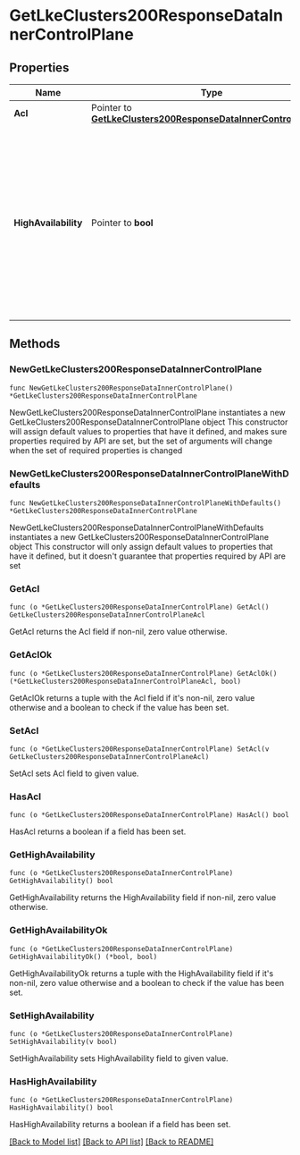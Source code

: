 # GetLkeClusters200ResponseDataInnerControlPlane

## Properties

Name | Type | Description | Notes
------------ | ------------- | ------------- | -------------
**Acl** | Pointer to [**GetLkeClusters200ResponseDataInnerControlPlaneAcl**](GetLkeClusters200ResponseDataInnerControlPlaneAcl.md) |  | [optional] 
**HighAvailability** | Pointer to **bool** | Enables High Availability for the Control Plane Components of the cluster. Defaults to &#x60;false&#x60;. Enabling High Availability for LKE is an __irreversible__ change. | [optional] [default to false]

## Methods

### NewGetLkeClusters200ResponseDataInnerControlPlane

`func NewGetLkeClusters200ResponseDataInnerControlPlane() *GetLkeClusters200ResponseDataInnerControlPlane`

NewGetLkeClusters200ResponseDataInnerControlPlane instantiates a new GetLkeClusters200ResponseDataInnerControlPlane object
This constructor will assign default values to properties that have it defined,
and makes sure properties required by API are set, but the set of arguments
will change when the set of required properties is changed

### NewGetLkeClusters200ResponseDataInnerControlPlaneWithDefaults

`func NewGetLkeClusters200ResponseDataInnerControlPlaneWithDefaults() *GetLkeClusters200ResponseDataInnerControlPlane`

NewGetLkeClusters200ResponseDataInnerControlPlaneWithDefaults instantiates a new GetLkeClusters200ResponseDataInnerControlPlane object
This constructor will only assign default values to properties that have it defined,
but it doesn't guarantee that properties required by API are set

### GetAcl

`func (o *GetLkeClusters200ResponseDataInnerControlPlane) GetAcl() GetLkeClusters200ResponseDataInnerControlPlaneAcl`

GetAcl returns the Acl field if non-nil, zero value otherwise.

### GetAclOk

`func (o *GetLkeClusters200ResponseDataInnerControlPlane) GetAclOk() (*GetLkeClusters200ResponseDataInnerControlPlaneAcl, bool)`

GetAclOk returns a tuple with the Acl field if it's non-nil, zero value otherwise
and a boolean to check if the value has been set.

### SetAcl

`func (o *GetLkeClusters200ResponseDataInnerControlPlane) SetAcl(v GetLkeClusters200ResponseDataInnerControlPlaneAcl)`

SetAcl sets Acl field to given value.

### HasAcl

`func (o *GetLkeClusters200ResponseDataInnerControlPlane) HasAcl() bool`

HasAcl returns a boolean if a field has been set.

### GetHighAvailability

`func (o *GetLkeClusters200ResponseDataInnerControlPlane) GetHighAvailability() bool`

GetHighAvailability returns the HighAvailability field if non-nil, zero value otherwise.

### GetHighAvailabilityOk

`func (o *GetLkeClusters200ResponseDataInnerControlPlane) GetHighAvailabilityOk() (*bool, bool)`

GetHighAvailabilityOk returns a tuple with the HighAvailability field if it's non-nil, zero value otherwise
and a boolean to check if the value has been set.

### SetHighAvailability

`func (o *GetLkeClusters200ResponseDataInnerControlPlane) SetHighAvailability(v bool)`

SetHighAvailability sets HighAvailability field to given value.

### HasHighAvailability

`func (o *GetLkeClusters200ResponseDataInnerControlPlane) HasHighAvailability() bool`

HasHighAvailability returns a boolean if a field has been set.


[[Back to Model list]](../README.md#documentation-for-models) [[Back to API list]](../README.md#documentation-for-api-endpoints) [[Back to README]](../README.md)


